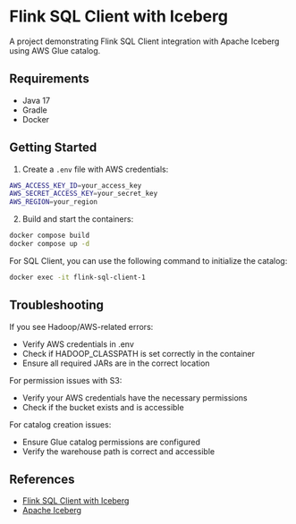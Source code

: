 # Flink SQL Client with Iceberg

A project demonstrating Flink SQL Client integration with Apache Iceberg using AWS Glue catalog.

## Requirements

- Java 17
- Gradle
- Docker

## Getting Started

1. Create a `.env` file with AWS credentials:

```sh
AWS_ACCESS_KEY_ID=your_access_key
AWS_SECRET_ACCESS_KEY=your_secret_key
AWS_REGION=your_region
```

2. Build and start the containers:

```sh
docker compose build
docker compose up -d
```

For SQL Client, you can use the following command to initialize the catalog:

```sh
docker exec -it flink-sql-client-1
```


## Troubleshooting

If you see Hadoop/AWS-related errors:

- Verify AWS credentials in .env
- Check if HADOOP_CLASSPATH is set correctly in the container
- Ensure all required JARs are in the correct location

For permission issues with S3:

- Verify your AWS credentials have the necessary permissions
- Check if the bucket exists and is accessible

For catalog creation issues:

- Ensure Glue catalog permissions are configured
- Verify the warehouse path is correct and accessible


## References

- [Flink SQL Client with Iceberg](https://docs.apache.org/en/latest/flink/sql-client.html)
- [Apache Iceberg](https://iceberg.apache.org/)
